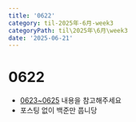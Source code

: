 ```yaml
---
title: '0622'
category: til-2025年-6月-week3
categoryPath: til\2025年\6月\week3
date: '2025-06-21'
---
```

# 0622  
- [0623~0625](../week4/0623~0625.md) 내용을 참고해주세요  
- 포스팅 없이 백준만 풉니당
